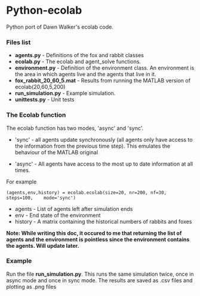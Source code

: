 Python-ecolab
=============

Python port of Dawn Walker's ecolab code.

### Files list

* **agents.py** - Definitions of the fox and rabbit classes
* **ecolab.py** - The ecolab and agent\_solve functions.
* **environment.py** - Definition of the environment class. An environment is the area in which agents live and the agents that live in it.
* **fox\_rabbit\_20\_60\_5.mat** - Results from running the MATLAB version of ecolab(20,60,5,200)
* **run_simulation.py** - Example simulation.
* **unittests.py** - Unit tests

### The Ecolab function

The ecolab function has two modes, 'async' and 'sync'.

* 'sync' - all agents update synchronously (all agents only have access to the information from the previous time step). This emulates the behaviour of the MATLAB original

* 'async' - All agents have access to the most up to date information at all times.

For example

`(agents,env,history) = ecolab.ecolab(size=20, nr=200, nf=30, steps=100, 	mode='sync')`

* agents - List of agents left after simulation ends
* env - End state of the environment
* history - A matrix containing the historical numbers of rabbits and foxes

**Note: While writing this doc, it occured to me that returning the list of agents and the environment is pointless since the environment contains the agents. Will update later.**

### Example

Run the file **run\_simulation.py**. This runs the same simulation twice, once in async mode and once in sync mode.  The results are saved as .csv files and plotting as .png files

